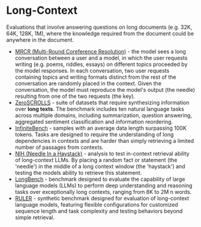 # Long-Context

Evaluations that involve answering questions on long documents (e.g. 32K, 64K, 128K, 1M), where the knowledge required from the document could be anywhere in the document.

- [MRCR (Multi-Round Coreference Resolution)](mrcr.md) - the model sees a long conversation between a user and a model, in which the user requests writing (e.g. poems, riddles, essays) on different topics proceeded by the model responses. In each conversation, two user requests containing topics and writing formats distinct from the rest of the conversation are randomly placed in the context. Given the conversation, the model must reproduce the model's output (the needle) resulting from one of the two requests (the key).
- [ZeroSCROLLS](zeroscrolls.md) - suite of datasets that require synthesizing information over **long texts**. The benchmark includes ten natural language tasks across multiple domains, including summarization, question answering, aggregated sentiment classification and information reordering.
- [InfiniteBench](infinitebench.md) - samples with an average data length surpassing 100K tokens. Tasks are designed to require the understanding of long dependencies in contexts and are harder than simply retrieving a limited number of passages from contexts.
- [NIH (Needle In a Haystack)](nih.md) - analysis to test in-context retrieval ability of long-context LLMs. By placing a random fact or statement (the 'needle') in the middle of a long context window (the 'haystack') and testing the models ability to retrieve this statement.
- [LongBench](longbench.md) - benchmark designed to evaluate the capability of large language models (LLMs) to perform deep understanding and reasoning tasks over exceptionally long contexts, ranging from 8K to 2M n words.
- [RULER](ruler.md) - synthetic benchmark designed for evaluation of long-context language models, featuring flexible configurations for customized sequence length and task complexity and testing behaviors beyond simple retrieval.